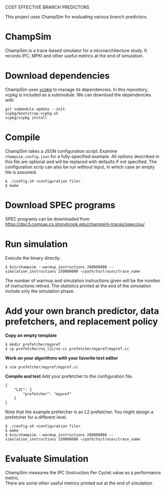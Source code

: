 COST EFFECTIVE BRANCH PREDICTORS

This project uses ChampSim for evaluating various branch predictors.

# ChampSim

ChampSim is a trace-based simulator for a microarchitecture study. It records IPC, MPKI and other useful metrics at the end of simulation.

# Download dependencies

ChampSim uses [vcpkg](https://vcpkg.io) to manage its dependencies. In this repository, vcpkg is included as a submodule. We can download the dependencies with

```
git submodule update --init
vcpkg/bootstrap-vcpkg.sh
vcpkg/vcpkg install
```

# Compile

ChampSim takes a JSON configuration script. Examine `champsim_config.json` for a fully-specified example. All options described in this file are optional and will be replaced with defaults if not specified. 
The configuration scrip can also be run without input, in which case an empty file is assumed.
```
$ ./config.sh <configuration file>
$ make
```

# Download SPEC programs

SPEC programs can be downloaded from https://dpc3.compas.cs.stonybrook.edu/champsim-traces/speccpu/

# Run simulation

Execute the binary directly.
```
$ bin/champsim --warmup_instructions 200000000 --simulation_instructions 250000000 ~/path/to/traces/trace_name
```

The number of warmup and simulation instructions given will be the number of instructions retired. The statistics printed at the end of the simulation include only the simulation phase.

# Add your own branch predictor, data prefetchers, and replacement policy
**Copy an empty template**
```
$ mkdir prefetcher/mypref
$ cp prefetcher/no_l2c/no.cc prefetcher/mypref/mypref.cc
```

**Work on your algorithms with your favorite text editor**
```
$ vim prefetcher/mypref/mypref.cc
```

**Compile and test**
Add your prefetcher to the configuration file.
```
{
    "L2C": {
        "prefetcher": "mypref"
    }
}
```
Note that the example prefetcher is an L2 prefetcher. You might design a prefetcher for a different level.

```
$ ./config.sh <configuration file>
$ make
$ bin/champsim --warmup_instructions 200000000 --simulation_instructions 250000000 ~/path/to/traces/trace_name
```
# Evaluate Simulation

ChampSim measures the IPC (Instruction Per Cycle) value as a performance metric. <br>
There are some other useful metrics printed out at the end of simulation. <br>
